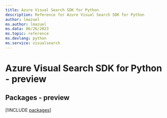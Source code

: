 ```yaml
---
title: Azure Visual Search SDK for Python
description: Reference for Azure Visual Search SDK for Python
author: lmazuel
ms.author: lmazuel
ms.data: 06/26/2023
ms.topic: reference
ms.devlang: python
ms.service: visualsearch
---
```

# Azure Visual Search SDK for Python - preview
## Packages - preview
[!INCLUDE [packages](visual-search-index.md)]